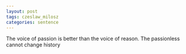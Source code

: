 ```yaml
---
layout: post
tags: czeslaw_milosz
categories: sentence
---
```


The voice of passion is better than the voice of reason. The passionless cannot change history